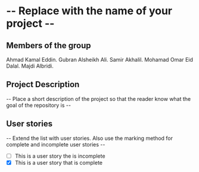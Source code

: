 # -- Replace with the name of your project --

## Members of the group

Ahmad Kamal  Eddin.
Gubran Alsheikh Ali.
Samir Akhalil.
Mohamad Omar Eid Dalal.
Majdi Albridi.

## Project Description
-- Place a short description of the project so that the reader know what the goal of the repository is --

## User stories
-- Extend the list with user stories. Also use the marking method for complete and incomplete user stories --

- [ ] This is a user story the is incomplete 
- [X] This is a user story that is complete
